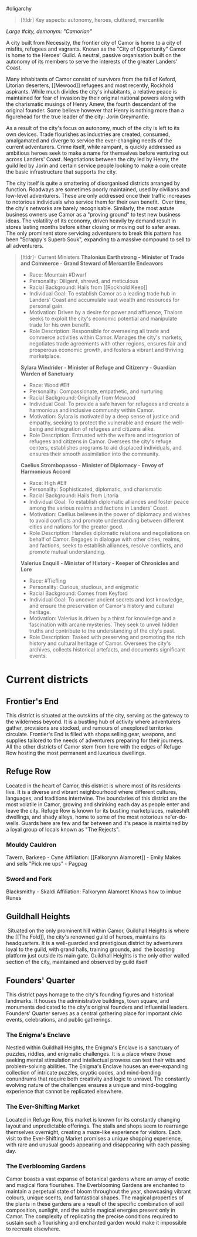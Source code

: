 #oligarchy 
> [!tldr] Key aspects: autonomy, heroes, cluttered, mercantile

*Large #city, demonym: "Camorian"*

A city built from Necessity, the frontier city of Camor is home to a city of misfits, refugees and vagrants. Known as the "City of Opportunity" Camor is home to the Heroes' Guild. A neutral, passive organisation built on the autonomy of its members to serve the interests of the greater Landers' Coast.

Many inhabitants of Camor consist of survivors from the fall of Keford, Litorian deserters, [[Mewood]] refugees and most recently, Rockhold aspirants. While much divides the city's inhabitants, a relative peace is maintained for fear of invasion by their original national powers along with the charismatic musings of Henry Amew, the fourth descendant of the original founder. Some believe however that Henry is nothing more than a figurehead for the true leader of the city: Jorin Greymantle.

As a result of the city's focus on autonomy, much of the city is left to its own devices. Trade flourishes as industries are created, consumed, amalgamated and diverge to service the ever-changing needs of the current adventurers. Crime itself, while rampant, is quickly addressed as ambitious heroes seek to make a name for themselves before venturing out across Landers' Coast. Negotiations between the city led by Henry, the guild led by Jorin and certain service people looking to make a coin create the basic infrastructure that supports the city.

The city itself is quite a smattering of disorganised districts arranged by function. Roadways are sometimes poorly maintained, used by civilians and low-level adventurers. These are only addressed once their traffic increases to notorious individuals who service them for their own benefit.  Over time, the city's networks are barely recognisable. Similarly, the most astute business owners use Camor as a "proving ground" to test new business ideas. The volatility of its economy, driven heavily by demand result in stores lasting months before either closing or moving out to safer areas. The only prominent store servicing adventurers to break this pattern has been "Scrappy's Superb Souk", expanding to a massive compound to sell to all adventurers. 

> [!tldr]- Current Ministers
> **Thalonius Earthstrong - Minister of Trade and Commerce - Grand Steward of Mercantile Endeavors**
> - Race: Mountain #Dwarf
> - Personality: Diligent, shrewd, and meticulous
> - Racial Background: Hails from [[Rockhold Keep]]
> - Individual Goal: To establish Camor as a leading trade hub in Landers' Coast and accumulate vast wealth and resources for personal gain.
> - Motivation: Driven by a desire for power and affluence, Thalorn seeks to exploit the city's economic potential and manipulate trade for his own benefit.
> - Role Description: Responsible for overseeing all trade and commerce activities within Camor. Manages the city's markets, negotiates trade agreements with other regions, ensures fair and prosperous economic growth, and fosters a vibrant and thriving marketplace.
>
>**Sylara Windrider - Minister of Refuge and Citizenry - Guardian Warden of Sanctuary**
> - Race: Wood #Elf
> - Personality: Compassionate, empathetic, and nurturing
> - Racial Background: Originally from Mewood
> - Individual Goal: To provide a safe haven for refugees and create a harmonious and inclusive community within Camor.
> - Motivation: Sylara is motivated by a deep sense of justice and empathy, seeking to protect the vulnerable and ensure the well-being and integration of refugees and citizens alike.
> - Role Description: Entrusted with the welfare and integration of refugees and citizens in Camor. Oversees the city's refuge centers, establishes programs to aid displaced individuals, and ensures their smooth assimilation into the community.
>
> **Caelius Strombopasso - Minister of Diplomacy - Envoy of Harmonious Accord**
> - Race: High #Elf
> - Personality: Sophisticated, diplomatic, and charismatic
> - Racial Background: Hails from Litoria
> - Individual Goal: To establish diplomatic alliances and foster peace among the various realms and factions in Landers' Coast.
> - Motivation: Caelius believes in the power of diplomacy and wishes to avoid conflicts and promote understanding between different cities and nations for the greater good.
> - Role Description: Handles diplomatic relations and negotiations on behalf of Camor. Engages in dialogue with other cities, realms, and factions, seeks to establish alliances, resolve conflicts, and promote mutual understanding.
>
> **Valerius Enquill - Minister of History - Keeper of Chronicles and Lore**
> - Race: #Tiefling
> - Personality: Curious, studious, and enigmatic
> - Racial Background: Comes from Keyford
> - Individual Goal: To uncover ancient secrets and lost knowledge, and ensure the preservation of Camor's history and cultural heritage.
> - Motivation: Valerius is driven by a thirst for knowledge and a fascination with arcane mysteries. They seek to unveil hidden truths and contribute to the understanding of the city's past.
> - Role Description: Tasked with preserving and promoting the rich history and cultural heritage of Camor. Oversees the city's archives, collects historical artefacts, and documents significant events.
# Current districts

## Frontier's End

This district is situated at the outskirts of the city, serving as the gateway to the wilderness beyond. It is a bustling hub of activity where adventurers gather, provisions are stocked, and rumours of unexplored territories circulate. Frontier's End is filled with shops selling gear, weapons, and supplies tailored to the needs of adventurers preparing for their journeys. All the other districts of Camor stem from here with the edges of Refuge Row hosting the most permanent and luxurious dwellings.

## Refuge Row

Located in the heart of Camor, this district is where most of its residents live. It is a diverse and vibrant neighbourhood where different cultures, languages, and traditions intertwine. The boundaries of this district are the most volatile in Camor, growing and shrinking each day as people enter and leave the city. Refuge Row is known for its bustling marketplaces, makeshift dwellings, and shady alleys, home to some of the most notorious ne'er-do-wells. Guards here are few and far between and it's peace is maintained by a loyal group of locals known as "The Rejects".

### Mouldy Cauldron

Tavern, Barkeep - Cyne
Affiliation: [[Falkorynn Alamoret]] - Emily
Makes and sells "Pick me ups" - Pagpag

### Sword and Fork
Blacksmithy - Skaldi
Affiliation: Falkorynn Alamoret
Knows how to imbue Runes
## Guildhall Heights

 Situated on the only prominent hill within Camor, Guildhall Heights is where the [[The Fold]], the city's renowned guild of heroes, maintains its headquarters. It is a well-guarded and prestigious district by adventurers loyal to the guild, with grand halls, training grounds, and  the boasting platform just outside its main gate. Guildhall Heights is the only other walled section of the city, maintained and observed by guild itself

## Founders' Quarter

This district pays homage to the city's founding figures and historical landmarks. It houses the administrative buildings, town square, and monuments dedicated to the city's original founders and influential leaders. Founders' Quarter serves as a central gathering place for important civic events, celebrations, and public gatherings.  

### The Enigma's Enclave
Nestled within Guildhall Heights, the Enigma's Enclave is a sanctuary of puzzles, riddles, and enigmatic challenges. It is a place where those seeking mental stimulation and intellectual prowess can test their wits and problem-solving abilities. The Enigma's Enclave houses an ever-expanding collection of intricate puzzles, cryptic codes, and mind-bending conundrums that require both creativity and logic to unravel. The constantly evolving nature of the challenges ensures a unique and mind-boggling experience that cannot be replicated elsewhere.

### The Ever-Shifting Market
Located in Refuge Row, this market is known for its constantly changing layout and unpredictable offerings. The stalls and shops seem to rearrange themselves overnight, creating a maze-like experience for visitors. Each visit to the Ever-Shifting Market promises a unique shopping experience, with rare and unusual goods appearing and disappearing with each passing day.

### The Everblooming Gardens
Camor boasts a vast expanse of botanical gardens where an array of exotic and magical flora flourishes. The Everblooming Gardens are enchanted to maintain a perpetual state of bloom throughout the year, showcasing vibrant colours, unique scents, and fantastical shapes. The magical properties of the plants in these gardens are a result of the specific combination of soil composition, sunlight, and the subtle magical energies present only in Camor. The complexity of replicating the precise conditions required to sustain such a flourishing and enchanted garden would make it impossible to recreate elsewhere.